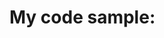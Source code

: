  # My code sample:
```cs --source-file .\MyConsoleApp\Program.cs --project .\MyConsoleApp\MyConsoleApp.csproj --region say_hello --session one
```
```cs --source-file .\MyConsoleApp\Cat.cs --project .\MyConsoleApp\MyConsoleApp.csproj --region what_the_cat_says --session two 
```
